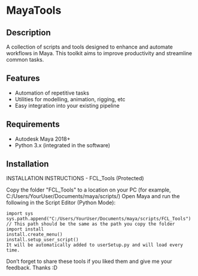 # MayaTools

## Description
A collection of scripts and tools designed to enhance and automate workflows in Maya. This toolkit aims to improve productivity and streamline common tasks.

## Features
- Automation of repetitive tasks  
- Utilities for modelling, animation, rigging, etc 
- Easy integration into your existing pipeline  

## Requirements
- Autodesk Maya 2018+ 
- Python 3.x (integrated in the software) 

## Installation
INSTALLATION INSTRUCTIONS - FCL_Tools (Protected)

Copy the folder "FCL_Tools" to a location on your PC (for example, C:/Users/YourUser/Documents/maya/scripts/)
Open Maya and run the following in the Script Editor (Python Mode):

    import sys
    sys.path.append("C:/Users/YourUser/Documents/maya/scripts/FCL_Tools") // This path should be the same as the path you copy the folder
    import install
    install.create_menu()
    install.setup_user_script()
    It will be automatically added to userSetup.py and will load every time.

Don’t forget to share these tools if you liked them and give me your feedback.
Thanks :D

